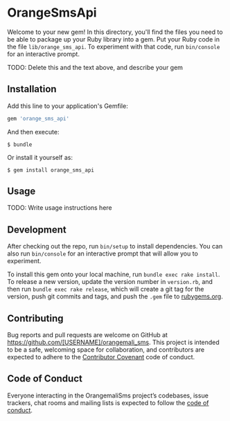 # OrangeSmsApi

Welcome to your new gem! In this directory, you'll find the files you need to be able to package up your Ruby library into a gem. Put your Ruby code in the file `lib/orange_sms_api`. To experiment with that code, run `bin/console` for an interactive prompt.

TODO: Delete this and the text above, and describe your gem

## Installation

Add this line to your application's Gemfile:

```ruby
gem 'orange_sms_api'
```

And then execute:

    $ bundle

Or install it yourself as:

    $ gem install orange_sms_api

## Usage

TODO: Write usage instructions here

## Development

After checking out the repo, run `bin/setup` to install dependencies. You can also run `bin/console` for an interactive prompt that will allow you to experiment.

To install this gem onto your local machine, run `bundle exec rake install`. To release a new version, update the version number in `version.rb`, and then run `bundle exec rake release`, which will create a git tag for the version, push git commits and tags, and push the `.gem` file to [rubygems.org](https://rubygems.org).

## Contributing

Bug reports and pull requests are welcome on GitHub at https://github.com/[USERNAME]/orangemali_sms. This project is intended to be a safe, welcoming space for collaboration, and contributors are expected to adhere to the [Contributor Covenant](http://contributor-covenant.org) code of conduct.

## Code of Conduct

Everyone interacting in the OrangemaliSms project’s codebases, issue trackers, chat rooms and mailing lists is expected to follow the [code of conduct](https://github.com/[USERNAME]/orangemali_sms/blob/master/CODE_OF_CONDUCT.md).
